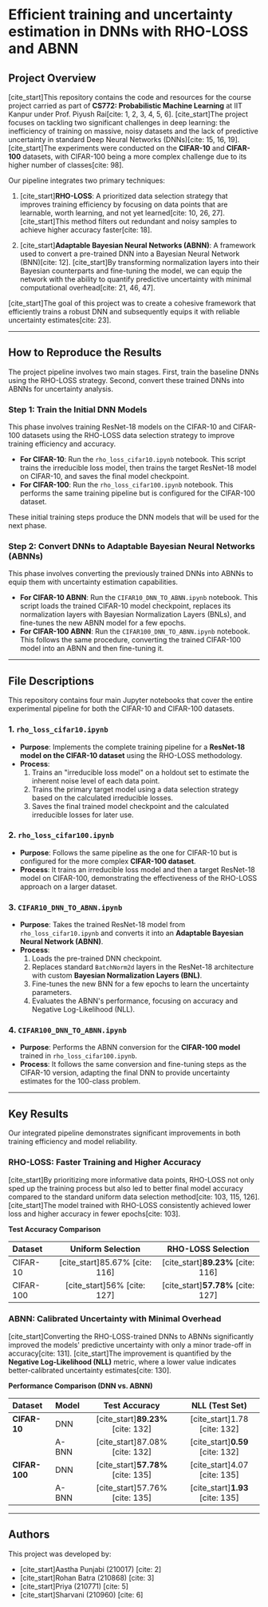 # Efficient training and uncertainty estimation in DNNs with RHO-LOSS and ABNN

## Project Overview

[cite_start]This repository contains the code and resources for the course project carried as part of **CS772: Probabilistic Machine Learning** at IIT Kanpur under Prof. Piyush Rai[cite: 1, 2, 3, 4, 5, 6]. [cite_start]The project focuses on tackling two significant challenges in deep learning: the inefficiency of training on massive, noisy datasets and the lack of predictive uncertainty in standard Deep Neural Networks (DNNs)[cite: 15, 16, 19]. [cite_start]The experiments were conducted on the **CIFAR-10** and **CIFAR-100** datasets, with CIFAR-100 being a more complex challenge due to its higher number of classes[cite: 98].

Our pipeline integrates two primary techniques:

1.  [cite_start]**RHO-LOSS**: A prioritized data selection strategy that improves training efficiency by focusing on data points that are learnable, worth learning, and not yet learned[cite: 10, 26, 27]. [cite_start]This method filters out redundant and noisy samples to achieve higher accuracy faster[cite: 18].

2.  [cite_start]**Adaptable Bayesian Neural Networks (ABNN)**: A framework used to convert a pre-trained DNN into a Bayesian Neural Network (BNN)[cite: 12]. [cite_start]By transforming normalization layers into their Bayesian counterparts and fine-tuning the model, we can equip the network with the ability to quantify predictive uncertainty with minimal computational overhead[cite: 21, 46, 47].

[cite_start]The goal of this project was to create a cohesive framework that efficiently trains a robust DNN and subsequently equips it with reliable uncertainty estimates[cite: 23].

---

## How to Reproduce the Results

The project pipeline involves two main stages. First, train the baseline DNNs using the RHO-LOSS strategy. Second, convert these trained DNNs into ABNNs for uncertainty analysis.

### Step 1: Train the Initial DNN Models

This phase involves training ResNet-18 models on the CIFAR-10 and CIFAR-100 datasets using the RHO-LOSS data selection strategy to improve training efficiency and accuracy.

* **For CIFAR-10**: Run the `rho_loss_cifar10.ipynb` notebook. This script trains the irreducible loss model, then trains the target ResNet-18 model on CIFAR-10, and saves the final model checkpoint.
* **For CIFAR-100**: Run the `rho_loss_cifar100.ipynb` notebook. This performs the same training pipeline but is configured for the CIFAR-100 dataset.

These initial training steps produce the DNN models that will be used for the next phase.

### Step 2: Convert DNNs to Adaptable Bayesian Neural Networks (ABNNs)

This phase involves converting the previously trained DNNs into ABNNs to equip them with uncertainty estimation capabilities.

* **For CIFAR-10 ABNN**: Run the `CIFAR10_DNN_TO_ABNN.ipynb` notebook. This script loads the trained CIFAR-10 model checkpoint, replaces its normalization layers with Bayesian Normalization Layers (BNLs), and fine-tunes the new ABNN model for a few epochs.
* **For CIFAR-100 ABNN**: Run the `CIFAR100_DNN_TO_ABNN.ipynb` notebook. This follows the same procedure, converting the trained CIFAR-100 model into an ABNN and then fine-tuning it.

---

## File Descriptions

This repository contains four main Jupyter notebooks that cover the entire experimental pipeline for both the CIFAR-10 and CIFAR-100 datasets.

### 1. `rho_loss_cifar10.ipynb`
* **Purpose**: Implements the complete training pipeline for a **ResNet-18 model on the CIFAR-10 dataset** using the RHO-LOSS methodology.
* **Process**:
    1.  Trains an "irreducible loss model" on a holdout set to estimate the inherent noise level of each data point.
    2.  Trains the primary target model using a data selection strategy based on the calculated irreducible losses.
    3.  Saves the final trained model checkpoint and the calculated irreducible losses for later use.

### 2. `rho_loss_cifar100.ipynb`
* **Purpose**: Follows the same pipeline as the one for CIFAR-10 but is configured for the more complex **CIFAR-100 dataset**.
* **Process**: It trains an irreducible loss model and then a target ResNet-18 model on CIFAR-100, demonstrating the effectiveness of the RHO-LOSS approach on a larger dataset.

### 3. `CIFAR10_DNN_TO_ABNN.ipynb`
* **Purpose**: Takes the trained ResNet-18 model from `rho_loss_cifar10.ipynb` and converts it into an **Adaptable Bayesian Neural Network (ABNN)**.
* **Process**:
    1.  Loads the pre-trained DNN checkpoint.
    2.  Replaces standard `BatchNorm2d` layers in the ResNet-18 architecture with custom **Bayesian Normalization Layers (BNL)**.
    3.  Fine-tunes the new BNN for a few epochs to learn the uncertainty parameters.
    4.  Evaluates the ABNN's performance, focusing on accuracy and Negative Log-Likelihood (NLL).

### 4. `CIFAR100_DNN_TO_ABNN.ipynb`
* **Purpose**: Performs the ABNN conversion for the **CIFAR-100 model** trained in `rho_loss_cifar100.ipynb`.
* **Process**: It follows the same conversion and fine-tuning steps as the CIFAR-10 version, adapting the final DNN to provide uncertainty estimates for the 100-class problem.

---

## Key Results

Our integrated pipeline demonstrates significant improvements in both training efficiency and model reliability.

### RHO-LOSS: Faster Training and Higher Accuracy

[cite_start]By prioritizing more informative data points, RHO-LOSS not only sped up the training process but also led to better final model accuracy compared to the standard uniform data selection method[cite: 103, 115, 126]. [cite_start]The model trained with RHO-LOSS consistently achieved lower loss and higher accuracy in fewer epochs[cite: 103].

**Test Accuracy Comparison**

| Dataset | Uniform Selection | RHO-LOSS Selection |
| :--- | :---: | :---: |
| CIFAR-10 | [cite_start]85.67% [cite: 116] | [cite_start]**89.23%** [cite: 116] |
| CIFAR-100 | [cite_start]56% [cite: 127] | [cite_start]**57.78%** [cite: 127] |

### ABNN: Calibrated Uncertainty with Minimal Overhead

[cite_start]Converting the RHO-LOSS-trained DNNs to ABNNs significantly improved the models' predictive uncertainty with only a minor trade-off in accuracy[cite: 131]. [cite_start]The improvement is quantified by the **Negative Log-Likelihood (NLL)** metric, where a lower value indicates better-calibrated uncertainty estimates[cite: 130].

**Performance Comparison (DNN vs. ABNN)**

| Dataset | Model | Test Accuracy | NLL (Test Set) |
| :--- | :--- | :---: | :---: |
| **CIFAR-10** | DNN | [cite_start]**89.23%** [cite: 132] | [cite_start]1.78 [cite: 132] |
| | A-BNN | [cite_start]87.08% [cite: 132] | [cite_start]**0.59** [cite: 132] |
| **CIFAR-100**| DNN | [cite_start]**57.78%** [cite: 135] | [cite_start]4.07 [cite: 135] |
| | A-BNN | [cite_start]57.76% [cite: 135] | [cite_start]**1.93** [cite: 135] |

---

## Authors

This project was developed by:
* [cite_start]Aastha Punjabi (210017) [cite: 2]
* [cite_start]Rohan Batra (210868) [cite: 3]
* [cite_start]Priya (210771) [cite: 5]
* [cite_start]Sharvani (210960) [cite: 6]

